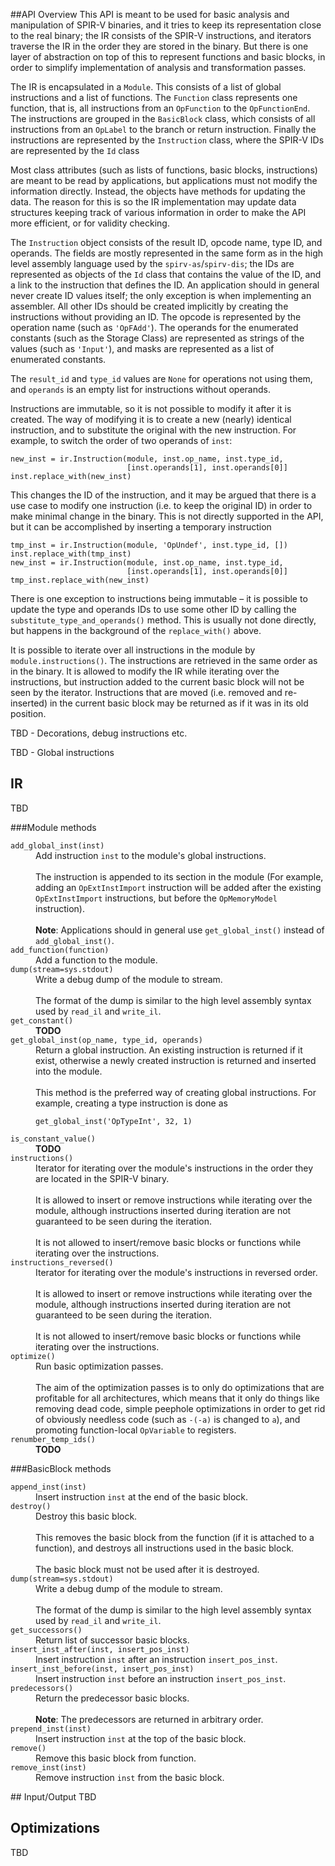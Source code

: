 ##API Overview
This API is meant to be used for basic analysis and manipulation of SPIR-V 
binaries, and it tries to keep its representation close to the real binary;
the IR consists of the SPIR-V instructions, and iterators traverse the IR
in the order they are stored in the binary. But there is one layer of
abstraction on top of this to represent functions and basic blocks, in
order to simplify implementation of analysis and transformation passes.

The IR is encapsulated in a `Module`. This consists of a list of global
instructions and a list of functions. The `Function` class represents
one function, that is, all instructions from an `OpFunction` to the
`OpFunctionEnd`. The instructions are grouped in the `BasicBlock` class,
which consists of all instructions from an `OpLabel` to the branch or return
instruction. Finally the instructions are represented by the `Instruction`
class, where the SPIR-V IDs are represented by the `Id` class

Most class attributes (such as lists of functions, basic blocks,
instructions) are meant to be read by applications, but applications must
not modify the information directly. Instead, the objects have methods
for updating the data. The reason for this is so the IR implementation
may update data structures keeping track of various information in order to
make the API more efficient, or for validity checking.

The `Instruction` object consists of the result ID, opcode name, type ID, and
operands. The fields are mostly represented in the same form as in the
high level assembly language used by the `spirv-as`/`spirv-dis`; the IDs
are represented as objects of the `Id` class that contains the value of the ID,
and a link to the instruction that defines the ID. An application should in general
never create ID values itself; the only exception is when implementing an assembler.
All other IDs should be created implicitly by creating the instructions without
providing an ID. The opcode is represented by
the operation name (such as `'OpFAdd'`). The operands for the enumerated constants (such as
the Storage Class) are represented as strings of the values (such as
`'Input'`), and masks are represented as a list of enumerated constants.

The `result_id` and `type_id` values are `None` for operations not using
them, and `operands` is an empty list for instructions without operands.

Instructions are immutable, so it is not possible to modify it after
it is created. The way of modifying it is to create a new (nearly)
identical instruction, and to substitute the original with the new
instruction. For example, to switch the order of two operands of
`inst`:

```
new_inst = ir.Instruction(module, inst.op_name, inst.type_id,
                          [inst.operands[1], inst.operands[0]]
inst.replace_with(new_inst)
```

This changes the ID of the instruction, and it may be argued that 
there is a use case to modify one instruction (i.e. to keep the
original ID) in order to make minimal change in the binary. This
is not directly supported in the API, but it can be accomplished
by inserting a temporary instruction

```
tmp_inst = ir.Instruction(module, 'OpUndef', inst.type_id, [])
inst.replace_with(tmp_inst)
new_inst = ir.Instruction(module, inst.op_name, inst.type_id,
                          [inst.operands[1], inst.operands[0]]
tmp_inst.replace_with(new_inst)
```

There is one exception to instructions being immutable – it is possible to update
the type and operands IDs to use some other ID by calling the
`substitute_type_and_operands()` method. This is usually not done
directly, but happens in the background of the `replace_with()` above.

It is possible to iterate
over all instructions in the module by `module.instructions()`. The
instructions are retrieved in the same order as in the binary. It is
allowed to modify the IR while iterating over the instructions, but
instruction added to the current basic block will not be seen by the
iterator. Instructions that are moved (i.e. removed and re-inserted)
in the current basic block may be returned as if it was in its old
position.

TBD - Decorations, debug instructions etc.

TBD - Global instructions

## IR
TBD

###Module methods
<dl>
  <dt><code>add_global_inst(inst)</code></dt>
  <dd>Add instruction <code>inst</code> to the module's global instructions.
  <br><br>
  The instruction is appended to its section in the module (For example, adding an <code>OpExtInstImport</code> instruction will be added after the existing <code>OpExtInstImport</code> instructions, but before the <code>OpMemoryModel</code> instruction).
  <br><br>
  <b>Note</b>: Applications should in general use <code>get_global_inst()</code> instead of <code>add_global_inst()</code>.
  </dd>

  <dt><code>add_function(function)</code></dt>
  <dd>Add a function to the module.</dd>

  <dt><code>dump(stream=sys.stdout)</code></dt>
  <dd>Write a debug dump of the module to stream.
  <br><br>
  The format of the dump is similar to the high level assembly syntax used by <code>read_il</code> and <code>write_il</code>.
  </dd>

  <dt><code>get_constant()</code></dt>
  <dd><b>TODO</b></dd>

  <dt><code>get_global_inst(op_name, type_id, operands)</code></dt>
  <dd>Return a global instruction. An existing instruction is returned if it exist, otherwise a newly created instruction is returned and inserted into the module.
  <br><br>
  This method is the preferred way of creating global instructions. For example, creating a type instruction is done as <pre><code>get_global_inst('OpTypeInt', 32, 1)</code></pre>
  </dd>

  <dt><code>is_constant_value()</code></dt>
  <dd><b>TODO</b></dd>

  <dt><code>instructions()</code></dt>
  <dd>Iterator for iterating over the module's instructions in the order they are located in the SPIR-V binary.
  <br><br>
  It is allowed to insert or remove instructions while iterating over the module, although instructions inserted during iteration are not guaranteed to be seen during the iteration.
  <br><br>
  It is not allowed to insert/remove basic blocks or functions while iterating over the instructions.
  </dd>

  <dt><code>instructions_reversed()</code></dt>
  <dd>Iterator for iterating over the module's instructions in reversed order.
  <br><br>
  It is allowed to insert or remove instructions while iterating over the module, although instructions inserted during iteration are not guaranteed to be seen during the iteration.
  <br><br>
  It is not allowed to insert/remove basic blocks or functions while iterating over the instructions.
  </dd>

  <dt><code>optimize()</code></dt>
  <dd>Run basic optimization passes.
  <br><br>
  The aim of the optimization passes is to only do optimizations that are profitable for all architectures, which means that it only do things like removing dead code, simple peephole optimizations in order to get rid of obviously needless code (such as <code>-(-a)</code> is changed to <code>a</code>), and promoting function-local <code>OpVariable</code> to registers.
  </dd>
  
  <dt><code>renumber_temp_ids()</code></dt>
  <dd><b>TODO</b></dd>
</dl>

###BasicBlock methods
<dl>
  <dt><code>append_inst(inst)</code></dt>
  <dd>Insert instruction <code>inst</code> at the end of the basic block.</dd>

  <dt><code>destroy()</code></dt>
  <dd>Destroy this basic block.
  <br><br>
  This removes the basic block from the function (if it is attached to a function), and destroys all instructions used in the basic block.
  <br><br>
  The basic block must not be used after it is destroyed.
  </dd>

  <dt><code>dump(stream=sys.stdout)</code></dt>
  <dd>Write a debug dump of the module to stream.
  <br><br>
  The format of the dump is similar to the high level assembly syntax used by <code>read_il</code> and <code>write_il</code>.
  </dd>

  <dt><code>get_successors()</code></dt>
  <dd>Return list of successor basic blocks.</dd>

  <dt><code>insert_inst_after(inst, insert_pos_inst)</code></dt>
  <dd>Insert instruction <code>inst</code> after an instruction <code>insert_pos_inst</code>.</dd>

  <dt><code>insert_inst_before(inst, insert_pos_inst)</code></dt>
  <dd>Insert instruction <code>inst</code> before an instruction <code>insert_pos_inst</code>.</dd>

  <dt><code>predecessors()</code></dt>
  <dd>Return the predecessor basic blocks.
  <br><br>
  <b>Note</b>: The predecessors are returned in arbitrary order.
  </dd>

  <dt><code>prepend_inst(inst)</code></dt>
  <dd>Insert instruction <code>inst</code> at the top of the basic block.</dd>

  <dt><code>remove()</code></dt>
  <dd>Remove this basic block from function.</dd>

  <dt><code>remove_inst(inst)</code></dt>
  <dd>Remove instruction <code>inst</code> from the basic block.</dd>
</dl>
## Input/Output
TBD

## Optimizations
TBD
